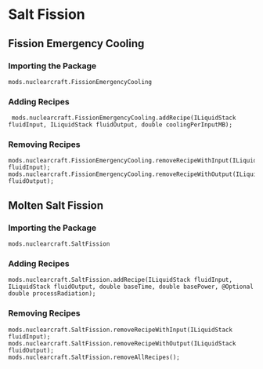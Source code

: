 # Salt Fission

## Fission Emergency Cooling

### Importing the Package
`mods.nuclearcraft.FissionEmergencyCooling`

### Adding Recipes
```zenscript
 mods.nuclearcraft.FissionEmergencyCooling.addRecipe(ILiquidStack fluidInput, ILiquidStack fluidOutput, double coolingPerInputMB); 
```

### Removing Recipes
```zenscript
mods.nuclearcraft.FissionEmergencyCooling.removeRecipeWithInput(ILiquidStack fluidInput);
mods.nuclearcraft.FissionEmergencyCooling.removeRecipeWithOutput(ILiquidStack fluidOutput);
```

## Molten Salt Fission

### Importing the Package
`mods.nuclearcraft.SaltFission`

### Adding Recipes
```zenscript
mods.nuclearcraft.SaltFission.addRecipe(ILiquidStack fluidInput, ILiquidStack fluidOutput, double baseTime, double basePower, @Optional double processRadiation);
```

### Removing Recipes
```zenscript
mods.nuclearcraft.SaltFission.removeRecipeWithInput(ILiquidStack fluidInput);
mods.nuclearcraft.SaltFission.removeRecipeWithOutput(ILiquidStack fluidOutput);
mods.nuclearcraft.SaltFission.removeAllRecipes();
```

